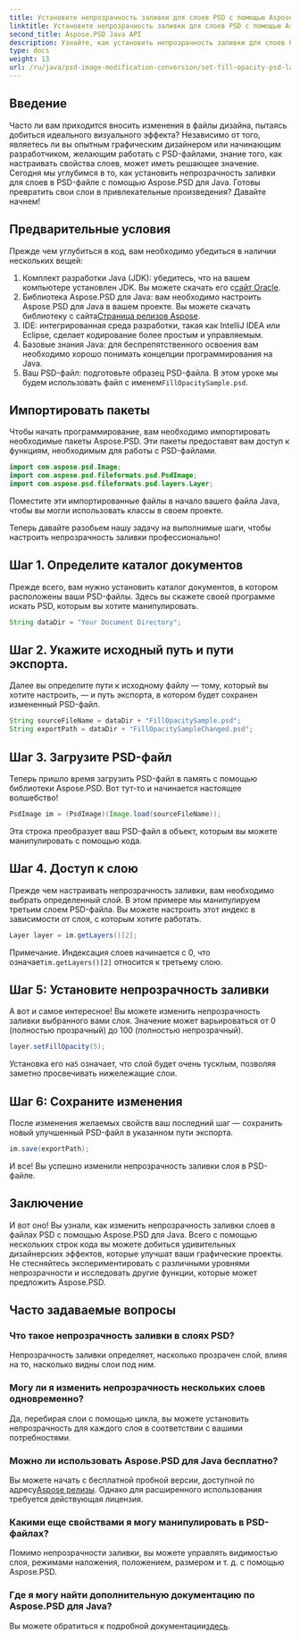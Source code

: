 ```yaml
---
title: Установите непрозрачность заливки для слоев PSD с помощью Aspose.PSD Java
linktitle: Установите непрозрачность заливки для слоев PSD с помощью Aspose.PSD Java
second_title: Aspose.PSD Java API
description: Узнайте, как установить непрозрачность заливки для слоев PSD с помощью Aspose.PSD для Java, в этом пошаговом руководстве. Эффективно улучшайте свои проекты графического дизайна.
type: docs
weight: 13
url: /ru/java/psd-image-modification-conversion/set-fill-opacity-psd-layers/
---
```

## Введение
Часто ли вам приходится вносить изменения в файлы дизайна, пытаясь добиться идеального визуального эффекта? Независимо от того, являетесь ли вы опытным графическим дизайнером или начинающим разработчиком, желающим работать с PSD-файлами, знание того, как настраивать свойства слоев, может иметь решающее значение. Сегодня мы углубимся в то, как установить непрозрачность заливки для слоев в PSD-файле с помощью Aspose.PSD для Java. Готовы превратить свои слои в привлекательные произведения? Давайте начнем!
## Предварительные условия
Прежде чем углубиться в код, вам необходимо убедиться в наличии нескольких вещей:
1.  Комплект разработки Java (JDK): убедитесь, что на вашем компьютере установлен JDK. Вы можете скачать его с[сайт Oracle](https://www.oracle.com/java/technologies/javase-downloads.html).
2.  Библиотека Aspose.PSD для Java: вам необходимо настроить Aspose.PSD для Java в вашем проекте. Вы можете скачать библиотеку с сайта[Страница релизов Aspose](https://releases.aspose.com/psd/java/).
3. IDE: интегрированная среда разработки, такая как IntelliJ IDEA или Eclipse, сделает кодирование более простым и управляемым.
4. Базовые знания Java: для беспрепятственного освоения вам необходимо хорошо понимать концепции программирования на Java.
5.  Ваш PSD-файл: подготовьте образец PSD-файла. В этом уроке мы будем использовать файл с именем`FillOpacitySample.psd`.
## Импортировать пакеты
Чтобы начать программирование, вам необходимо импортировать необходимые пакеты Aspose.PSD. Эти пакеты предоставят вам доступ к функциям, необходимым для работы с PSD-файлами.
```java
import com.aspose.psd.Image;
import com.aspose.psd.fileformats.psd.PsdImage;
import com.aspose.psd.fileformats.psd.layers.Layer;
```
Поместите эти импортированные файлы в начало вашего файла Java, чтобы вы могли использовать классы в своем проекте.

Теперь давайте разобьем нашу задачу на выполнимые шаги, чтобы настроить непрозрачность заливки профессионально!
## Шаг 1. Определите каталог документов
Прежде всего, вам нужно установить каталог документов, в котором расположены ваши PSD-файлы. Здесь вы скажете своей программе искать PSD, которым вы хотите манипулировать.
```java
String dataDir = "Your Document Directory";
```
## Шаг 2. Укажите исходный путь и пути экспорта.
Далее вы определите пути к исходному файлу — тому, который вы хотите настроить, — и путь экспорта, в котором будет сохранен измененный PSD-файл.
```java
String sourceFileName = dataDir + "FillOpacitySample.psd";
String exportPath = dataDir + "FillOpacitySampleChanged.psd";
```
## Шаг 3. Загрузите PSD-файл
Теперь пришло время загрузить PSD-файл в память с помощью библиотеки Aspose.PSD. Вот тут-то и начинается настоящее волшебство!
```java
PsdImage im = (PsdImage)(Image.load(sourceFileName));
```
Эта строка преобразует ваш PSD-файл в объект, которым вы можете манипулировать с помощью кода.
## Шаг 4. Доступ к слою
Прежде чем настраивать непрозрачность заливки, вам необходимо выбрать определенный слой. В этом примере мы манипулируем третьим слоем PSD-файла. Вы можете настроить этот индекс в зависимости от слоя, с которым хотите работать.
```java
Layer layer = im.getLayers()[2];
```
 Примечание. Индексация слоев начинается с 0, что означает`im.getLayers()[2]` относится к третьему слою.
## Шаг 5: Установите непрозрачность заливки
А вот и самое интересное! Вы можете изменить непрозрачность заливки выбранного вами слоя. Значение может варьироваться от 0 (полностью прозрачный) до 100 (полностью непрозрачный).
```java
layer.setFillOpacity(5);
```
 Установка его на`5` означает, что слой будет очень тусклым, позволяя заметно просвечивать нижележащие слои.
## Шаг 6: Сохраните изменения
После изменения желаемых свойств ваш последний шаг — сохранить новый улучшенный PSD-файл в указанном пути экспорта.
```java
im.save(exportPath);
```
И все! Вы успешно изменили непрозрачность заливки слоя в PSD-файле.
## Заключение
И вот оно! Вы узнали, как изменить непрозрачность заливки слоев в файлах PSD с помощью Aspose.PSD для Java. Всего с помощью нескольких строк кода вы можете добиться удивительных дизайнерских эффектов, которые улучшат ваши графические проекты. Не стесняйтесь экспериментировать с различными уровнями непрозрачности и исследовать другие функции, которые может предложить Aspose.PSD.
## Часто задаваемые вопросы
### Что такое непрозрачность заливки в слоях PSD?
Непрозрачность заливки определяет, насколько прозрачен слой, влияя на то, насколько видны слои под ним.
### Могу ли я изменить непрозрачность нескольких слоев одновременно?
Да, перебирая слои с помощью цикла, вы можете установить непрозрачность для каждого слоя в соответствии с вашими потребностями.
### Можно ли использовать Aspose.PSD для Java бесплатно?
 Вы можете начать с бесплатной пробной версии, доступной по адресу[Aspose релизы](https://releases.aspose.com/). Однако для расширенного использования требуется действующая лицензия.
### Какими еще свойствами я могу манипулировать в PSD-файлах?
Помимо непрозрачности заливки, вы можете управлять видимостью слоя, режимами наложения, положением, размером и т. д. с помощью Aspose.PSD.
### Где я могу найти дополнительную документацию по Aspose.PSD для Java?
 Вы можете обратиться к подробной документации[здесь](https://reference.aspose.com/psd/java/).